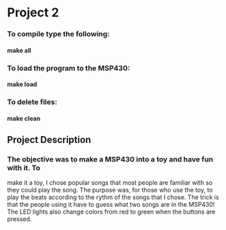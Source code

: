 # Project 2
### To compile type the following:
#### make all
### To load the program to the MSP430:
#### make load
### To delete files:
#### make clean
## Project Description
### The objective was to make a MSP430 into a toy and have fun with it. To
make it a toy, I chose popular songs that most people are familiar with so
they could play the song. The purpose was, for those who use the toy, to play
the beats according to the rythm of the songs that I chose. The trick is that
the people using it have to guess what two songs are in the MSP430! The LED
lights also change colors from red to green when the buttons are pressed.  

